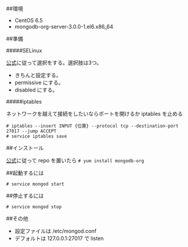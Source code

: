 ##環境

- CentOS 6.5
- mongodb-org-server-3.0.0-1.el6.x86_64

##準備

#####SELinux

[公式](http://docs.mongodb.org/manual/tutorial/install-mongodb-on-red-hat/)に従って選択をする。選択肢は3つ。

- きちんと設定する。
- permissive にする。
- disabled にする。

#####iptables

ネットワークを越えて接続をしたいならポートを開けるか iptables を止める

```
# iptables --insert INPUT {位置} --protocol tcp --destination-port 27017 --jump ACCEPT
# service iptables save
```

##インストール

[公式](http://docs.mongodb.org/manual/tutorial/install-mongodb-on-red-hat/)に従って repo を置いたら `# yum install mongodb-org`

##起動するには

```
# service mongod start
```

##停止するには

```
# service mongod stop
```

##その他

- 設定ファイルは /etc/mongod.conf
- デフォルトは 127.0.0.1:27017 で listen
